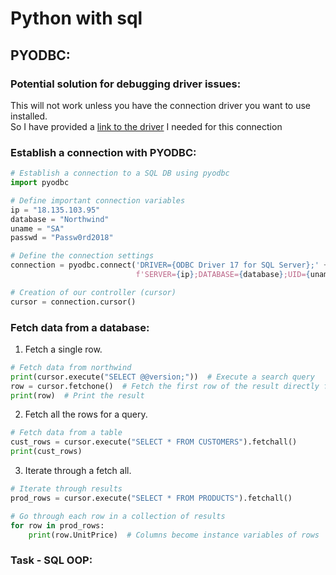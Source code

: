# Python with sql
## PYODBC:
### Potential solution for debugging driver issues:  
This will not work unless you have the connection driver you want to use installed.  
So I have provided a [link to the driver](https://docs.microsoft.com/en-gb/sql/connect/odbc/download-odbc-driver-for-sql-server?view=sql-server-ver15) I needed for this connection



### Establish a connection with PYODBC:
```python
# Establish a connection to a SQL DB using pyodbc
import pyodbc

# Define important connection variables
ip = "18.135.103.95"
database = "Northwind"
uname = "SA"
passwd = "Passw0rd2018"

# Define the connection settings
connection = pyodbc.connect('DRIVER={ODBC Driver 17 for SQL Server};' +
                            f'SERVER={ip};DATABASE={database};UID={uname};PWD={passwd}')

# Creation of our controller (cursor)
cursor = connection.cursor()
```
### Fetch data from a database:  
1. Fetch a single row.
```python
# Fetch data from northwind
print(cursor.execute("SELECT @@version;"))  # Execute a search query
row = cursor.fetchone()  # Fetch the first row of the result directly from the cursor
print(row)  # Print the result
```
2. Fetch all the rows for a query.
```python
# Fetch data from a table
cust_rows = cursor.execute("SELECT * FROM CUSTOMERS").fetchall()
print(cust_rows)
```
3. Iterate through a fetch all.
```python
# Iterate through results
prod_rows = cursor.execute("SELECT * FROM PRODUCTS").fetchall()

# Go through each row in a collection of results
for row in prod_rows:
    print(row.UnitPrice)  # Columns become instance variables of rows
```

### Task - SQL OOP:
